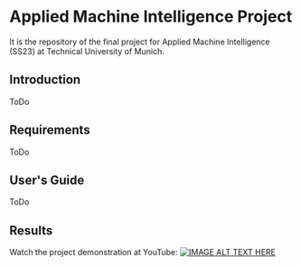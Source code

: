 # Applied Machine Intelligence Project

It is the repository of the final project for Applied Machine Intelligence (SS23) at Technical University of Munich.

## Introduction

ToDo

## Requirements

ToDo

## User's Guide

ToDo

## Results
Watch the project demonstration at YouTube:
[![IMAGE ALT TEXT HERE](https://img.youtube.com/vi/TNmTm9EQOMY/0.jpg)](https://www.youtube.com/watch?v=TNmTm9EQOMY)